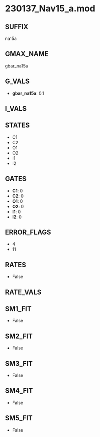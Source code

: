 # 230137_Nav15_a.mod

## SUFFIX

na15a

## GMAX_NAME

gbar_na15a

## G_VALS

- **gbar_na15a**: 0.1

## I_VALS


## STATES

- C1
- C2
- O1
- O2
- I1
- I2

## GATES

- **C1**: 0
- **C2**: 0
- **O1**: 0
- **O2**: 0
- **I1**: 0
- **I2**: 0

## ERROR_FLAGS

- 4
- 11

## RATES

- False

## RATE_VALS


## SM1_FIT

- False

## SM2_FIT

- False

## SM3_FIT

- False

## SM4_FIT

- False

## SM5_FIT

- False

